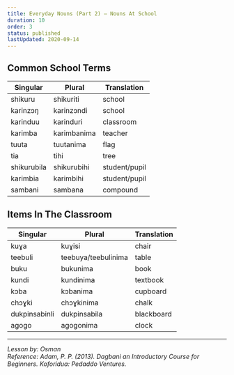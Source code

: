 ```yaml
---
title: Everyday Nouns (Part 2) – Nouns At School
duration: 10
order: 3
status: published
lastUpdated: 2020-09-14
---
```


## Common School Terms

| Singular | Plural | Translation |
|----------|---------|-------------|
| shikuru | shikuriti | school |
| karinzɔŋ | karinzɔndi | school |
| karinduu | karinduri | classroom |
| karimba | karimbanima | teacher |
| tuuta | tuutanima | flag |
| tia | tihi | tree |
| shikurubila | shikurubihi | student/pupil |
| karimbia | karimbihi | student/pupil |
| sambani | sambana | compound |

## Items In The Classroom

| Singular | Plural | Translation |
|----------|---------|-------------|
| kuɣa | kuɣisi | chair |
| teebuli | teebuya/teebulinima | table |
| buku | bukunima | book |
| kundi | kundinima | textbook |
| kɔba | kɔbanima | cupboard |
| chɔɣki | chɔɣkinima | chalk |
| dukpinsabinli | dukpinsabila | blackboard |
| agogo | agogonima | clock |

---

*Lesson by: Osman*  
*Reference: Adam, P. P. (2013). Dagbani an Introductory Course for Beginners. Koforidua: Pedaddo Ventures.*